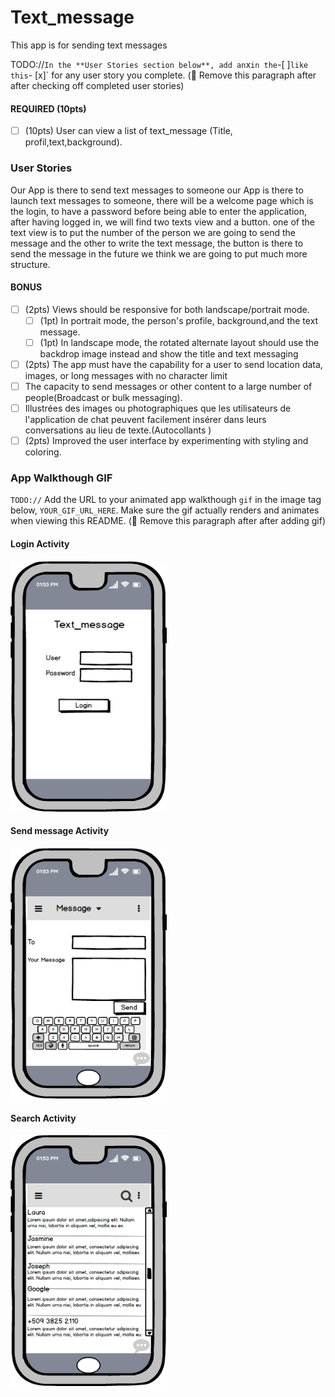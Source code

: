 # Text_message
This app is for sending text messages

TODO://` In the **User Stories section below**, add an `x` in the `-[ ]` like this `- [x]` for any user story you complete. (🚫 Remove this paragraph after after checking off completed user stories)

#### REQUIRED (10pts)
- [ ] (10pts) User can view a list of text_message (Title, profil,text,background).

###  User Stories
Our App is there to send text messages to someone
our App is there to launch text messages to someone, there will be a welcome page which is the login, to have a password before being able to enter the application, 
after having logged in, we will find two texts view and a button. one of the text view is to put the number of the person we are going to send the message and the other 
to write the text message, the button is there to send the message in the future we think we are going to put much more structure.


#### BONUS
- [ ] (2pts) Views should be responsive for both landscape/portrait mode.
   - [ ] (1pt) In portrait mode, the  person's profile, background,and the text message.
   - [ ] (1pt) In landscape mode, the rotated alternate layout should use the backdrop image instead and show the title and text messaging
- [ ] (2pts) The app must have the capability for a user to send location data, images, or long messages with no character limit
- [ ] The capacity to send messages or other content to a large number of people(Broadcast or bulk messaging).
- [ ] Illustrées des images ou photographiques que les utilisateurs de l'application de chat peuvent facilement insérer dans leurs conversations au lieu de texte.(Autocollants )
- [ ] (2pts) Improved the user interface by experimenting with styling and coloring.

### App Walkthough GIF
`TODO://` Add the URL to your animated app walkthough `gif` in the image tag below, `YOUR_GIF_URL_HERE`. Make sure the gif actually renders and animates when viewing this README. (🚫 Remove this paragraph after after adding gif)

#### Login Activity
<img src="Login.png" width=250><br>
#### Send message Activity
<img src="Send message.png" width=250><br>
#### Search Activity
<img src="Send message copy.png" width=250><br>



